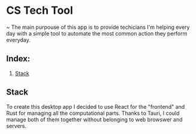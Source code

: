 # CS Tech Tool
~ The main purpouse of this app is to provide techicians I'm helping every day with a simple tool to automate the most common action they perform everyday.

## Index:

1. [Stack](#stack)

## Stack

To create this desktop app I decided to use React for the "frontend" and Rust for managing all the computational parts.
Thanks to Tauri, I could manage both of them together without belonging to web browswer and servers.
